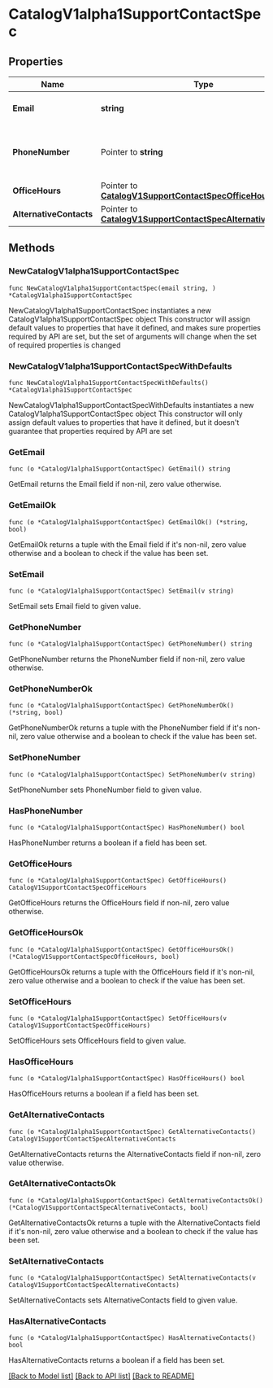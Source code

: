 # CatalogV1alpha1SupportContactSpec

## Properties

Name | Type | Description | Notes
------------ | ------------- | ------------- | -------------
**Email** | **string** | Email address of the Support Contact. | 
**PhoneNumber** | Pointer to **string** | String of the E.164 format of the phone number, e.g. +11234567899 | [optional] 
**OfficeHours** | Pointer to [**CatalogV1SupportContactSpecOfficeHours**](CatalogV1SupportContactSpecOfficeHours.md) |  | [optional] 
**AlternativeContacts** | Pointer to [**CatalogV1SupportContactSpecAlternativeContacts**](CatalogV1SupportContactSpecAlternativeContacts.md) |  | [optional] 

## Methods

### NewCatalogV1alpha1SupportContactSpec

`func NewCatalogV1alpha1SupportContactSpec(email string, ) *CatalogV1alpha1SupportContactSpec`

NewCatalogV1alpha1SupportContactSpec instantiates a new CatalogV1alpha1SupportContactSpec object
This constructor will assign default values to properties that have it defined,
and makes sure properties required by API are set, but the set of arguments
will change when the set of required properties is changed

### NewCatalogV1alpha1SupportContactSpecWithDefaults

`func NewCatalogV1alpha1SupportContactSpecWithDefaults() *CatalogV1alpha1SupportContactSpec`

NewCatalogV1alpha1SupportContactSpecWithDefaults instantiates a new CatalogV1alpha1SupportContactSpec object
This constructor will only assign default values to properties that have it defined,
but it doesn't guarantee that properties required by API are set

### GetEmail

`func (o *CatalogV1alpha1SupportContactSpec) GetEmail() string`

GetEmail returns the Email field if non-nil, zero value otherwise.

### GetEmailOk

`func (o *CatalogV1alpha1SupportContactSpec) GetEmailOk() (*string, bool)`

GetEmailOk returns a tuple with the Email field if it's non-nil, zero value otherwise
and a boolean to check if the value has been set.

### SetEmail

`func (o *CatalogV1alpha1SupportContactSpec) SetEmail(v string)`

SetEmail sets Email field to given value.


### GetPhoneNumber

`func (o *CatalogV1alpha1SupportContactSpec) GetPhoneNumber() string`

GetPhoneNumber returns the PhoneNumber field if non-nil, zero value otherwise.

### GetPhoneNumberOk

`func (o *CatalogV1alpha1SupportContactSpec) GetPhoneNumberOk() (*string, bool)`

GetPhoneNumberOk returns a tuple with the PhoneNumber field if it's non-nil, zero value otherwise
and a boolean to check if the value has been set.

### SetPhoneNumber

`func (o *CatalogV1alpha1SupportContactSpec) SetPhoneNumber(v string)`

SetPhoneNumber sets PhoneNumber field to given value.

### HasPhoneNumber

`func (o *CatalogV1alpha1SupportContactSpec) HasPhoneNumber() bool`

HasPhoneNumber returns a boolean if a field has been set.

### GetOfficeHours

`func (o *CatalogV1alpha1SupportContactSpec) GetOfficeHours() CatalogV1SupportContactSpecOfficeHours`

GetOfficeHours returns the OfficeHours field if non-nil, zero value otherwise.

### GetOfficeHoursOk

`func (o *CatalogV1alpha1SupportContactSpec) GetOfficeHoursOk() (*CatalogV1SupportContactSpecOfficeHours, bool)`

GetOfficeHoursOk returns a tuple with the OfficeHours field if it's non-nil, zero value otherwise
and a boolean to check if the value has been set.

### SetOfficeHours

`func (o *CatalogV1alpha1SupportContactSpec) SetOfficeHours(v CatalogV1SupportContactSpecOfficeHours)`

SetOfficeHours sets OfficeHours field to given value.

### HasOfficeHours

`func (o *CatalogV1alpha1SupportContactSpec) HasOfficeHours() bool`

HasOfficeHours returns a boolean if a field has been set.

### GetAlternativeContacts

`func (o *CatalogV1alpha1SupportContactSpec) GetAlternativeContacts() CatalogV1SupportContactSpecAlternativeContacts`

GetAlternativeContacts returns the AlternativeContacts field if non-nil, zero value otherwise.

### GetAlternativeContactsOk

`func (o *CatalogV1alpha1SupportContactSpec) GetAlternativeContactsOk() (*CatalogV1SupportContactSpecAlternativeContacts, bool)`

GetAlternativeContactsOk returns a tuple with the AlternativeContacts field if it's non-nil, zero value otherwise
and a boolean to check if the value has been set.

### SetAlternativeContacts

`func (o *CatalogV1alpha1SupportContactSpec) SetAlternativeContacts(v CatalogV1SupportContactSpecAlternativeContacts)`

SetAlternativeContacts sets AlternativeContacts field to given value.

### HasAlternativeContacts

`func (o *CatalogV1alpha1SupportContactSpec) HasAlternativeContacts() bool`

HasAlternativeContacts returns a boolean if a field has been set.


[[Back to Model list]](../README.md#documentation-for-models) [[Back to API list]](../README.md#documentation-for-api-endpoints) [[Back to README]](../README.md)


